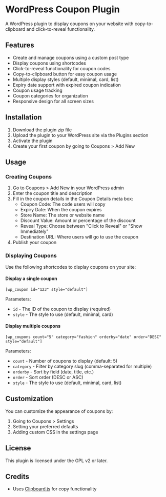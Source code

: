 # WordPress Coupon Plugin

A WordPress plugin to display coupons on your website with copy-to-clipboard and click-to-reveal functionality.

## Features

- Create and manage coupons using a custom post type
- Display coupons using shortcodes
- Click-to-reveal functionality for coupon codes
- Copy-to-clipboard button for easy coupon usage
- Multiple display styles (default, minimal, card, list)
- Expiry date support with expired coupon indication
- Coupon usage tracking
- Coupon categories for organization
- Responsive design for all screen sizes

## Installation

1. Download the plugin zip file
2. Upload the plugin to your WordPress site via the Plugins section
3. Activate the plugin
4. Create your first coupon by going to Coupons > Add New

## Usage

### Creating Coupons

1. Go to Coupons > Add New in your WordPress admin
2. Enter the coupon title and description
3. Fill in the coupon details in the Coupon Details meta box:
   - Coupon Code: The code users will copy
   - Expiry Date: When the coupon expires
   - Store Name: The store or website name
   - Discount Value: Amount or percentage of the discount
   - Reveal Type: Choose between "Click to Reveal" or "Show Immediately"
   - Destination URL: Where users will go to use the coupon
4. Publish your coupon

### Displaying Coupons

Use the following shortcodes to display coupons on your site:

#### Display a single coupon

```
[wp_coupon id="123" style="default"]
```

Parameters:
- `id` - The ID of the coupon to display (required)
- `style` - The style to use (default, minimal, card)

#### Display multiple coupons

```
[wp_coupons count="5" category="fashion" orderby="date" order="DESC" style="default"]
```

Parameters:
- `count` - Number of coupons to display (default: 5)
- `category` - Filter by category slug (comma-separated for multiple)
- `orderby` - Sort by field (date, title, etc.)
- `order` - Sort order (DESC or ASC)
- `style` - The style to use (default, minimal, card, list)

## Customization

You can customize the appearance of coupons by:

1. Going to Coupons > Settings
2. Setting your preferred defaults
3. Adding custom CSS in the settings page

## License

This plugin is licensed under the GPL v2 or later.

## Credits

- Uses [Clipboard.js](https://clipboardjs.com/) for copy functionality